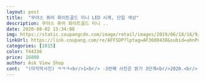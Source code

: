 ```yaml
---
layout: post 
title:  "무아스 퓨어 화이트골드 미니 LED 시계, 단일 색상" 
description: 무아스 퓨어 화이트골드 미니 ..
date: 2020-08-02 15:34:08 
img: https://static.coupangcdn.com/image/retail/images/2019/06/18/16/9/40a6aab0-81af-40f7-af10-0cdc6e5dc92a.jpg 
linkUrl: https://link.coupang.com/re/AFFSDP?lptag=AF3600438&subid=ahnPublicAsk&pageKey=242484992&itemId=770113469&vendorItemId=4944507442&traceid=V0-113-09702c337fc84867 
categories: [1015] 
color: f44336 
price: 16800 
author: Ask View Shop 
cont:  "(마지막사진) ㅋㅋㅋ<br/>1<br/> -3번째 사진은 밝기 3단계<br/>2020.<br/>  5.<br/> 17<br/>4번 사진은 방 불 끄고 최대밝기로 찍었는 건데 너무 밝아서 잠 잘 때는 중간밝기나 최저밝기로 해놓는게 좋을 거 같음<br/><br/><br/><br/>골드 글자색이 진하지 않아서 안이쁘고<br/>골드 색도 아닌것이 골드색이래요.<br/> ㅠㅠ<br/>굳이 큰걸로 살 필요 없어요.<br/><br/>그건 신경 안써도 돼요 ㅎ<br/>그래도 가끔 무드등 켜놓은 줄 알고 확인할정도랍니다ㅎ<br/>그리고 사용 설명서를 읽어야 조작할수 있어요.<br/><br/>글자가 작지않고 숫자가 잘 보여요.<br/><br/>금요일인가 토요일에 주문해서 월요일에 바로 왔음 )<br/>깔끔하고 예쁘고 집 분위기랑도 잘 어울려서 저는 만족입니다.<br/><br/>깨알처럼 작은 글씨를<br/>나머지 사진은 중간 밝기로 해놓고 불 껐을 때랑 문 열어놔서 밖의 빛이 들어왔을 때!<br/>남편이 수건 한장 덮으라고 해서 반품할까 하다가<br/>너무 밝다는 분이 많아 고민하다가 구매했는데<br/>늦잠꾸러기 딸아이가<br/>늦잠꾸러기 딸은<br/>다만 ... <br/>.<br/><br/>다만! 벽걸이구멍 부분이 굉장히 얕다고 해야할까요? 못에 맞춰진 구멍인 것같아요꼭꼬핀으로도 매달려있긴하는데 불안하게 매달리게 되네요ㅜㅜ<br/>도움 되셨다면 버튼 꾸 욱 눌러주세요 ^^<br/>또<br/>먼저 구입한<br/>물론 화이트 글자색도 돼요.<br/><br/>미니 듀얼칼라 주문했더니<br/>미니 사이즈라서 무게가 무겁지 않고 벽걸이로 사용하거나 거치대가 있어서 탁상용으로도 쓸 수 있을 듯! 충전 선도 3M라서 마음에 든다 짧은 거 보다는 낫지 싶음 )<br/>미니는 글자색이 연해서 더 안이뻐요.<br/><br/>미니보다<br/>미니사이즈는<br/>밝기를 최저단계로 해줘도 불편하다고 하니<br/>밤에  너  무  눈이  부셔요.<br/>ㅠㅠ<br/>밤에 눈부시다고<br/>밤잠을 설칠 정도로 불빛이 날카롭고<br/>방 안에 걸어 두기엔<br/>방이 작은 크기라서 저 정도 불빛도 충분히 무드등처럼 표현되서 좋음<br/>버튼 누를때 마다 삑 삑 소리나는게 시끄럽긴 하지만<br/>별 하나 뺀 거는 시간 조정할 때 버튼들 소리가 너무 큼 삑삑삑 인데 시간 맞춘다고 계속 누르는데 아 시끄러워.<br/>.<br/>할 정도?ㅋㅋㅋ<br/>별로 추천하진 않을래요.<br/> ㅠ<br/>불빛에 신경 안쓰고 잘 자네요.<br/>(다행!!)<br/>불빛이 너무 밝으니 거실로 옮기야 겠어요.<br/>ㅠ<br/>비교 사진 올리니 참고하세요 <br/>빅사이즈 듀얼 칼라 28센치짜리 (!₩ 29.<br/>900)<br/>빅사이즈 시계는 버튼소리가 무음인데<br/>빅사이즈는 숫자가 너무 커서<br/>빛번짐이 있어서 눈부셔요.<br/><br/>사이즈가 미니여도<br/>사진에선 빛이 화이트로 나왔는데 실제 색상은 화이트골드임<br/>색종이를 오려서 붙였어도<br/>색종이를 오려서 붙였어요.<br/> ㅎ<br/>수면중엔 너무 밝아서 숙면하기 힘들어요.<br/><br/>시간 보는데는 어려움이 없고 편하게 보인다고 좋아해요.<br/><br/>시간만 맞추면 끝나니<br/>시계를 등지고 자고 있네요 ㅠㅠ<br/>안방 욕실 문위에 걸었는데... <br/><br/>암튼 미니듀얼칼라시계는<br/>옐로우 글자색이 더 진해서 은은하고 이뻐요.<br/><br/>옐로우 색이 진한 빅사이즈가 더 맘에 들어요.<br/><br/>요즘 벽에 못 박아 시계거는 집이 잘 없잖아요 판매자분들 참고해서 리뉴얼되면 좋겠네용><ㅋ<br/>이뿌다고 좋아해요.<br/><br/>잠꾸러기 애들 방에 달아주니<br/>저녁에 거실에서 수유할 때가 있는데 수유등이 필요없네요ㅎ<br/>저는 일단 만족입니다^^ 거실에다 설치 했거든용ㅋ<br/>저렴하지만<br/>제 상품평과 사진이<br/>제일 밝은 모드로 해놓고 수유하는데 딱 좋아요ㅎ<br/>좀 복잡해도  정독해야 조작할수 있어요 ㅠㅠ<br/>중간밝기는 낮에 해놓으면 될거같고<br/>초경량이라 양면 테잎으로 붙여도 될 정도로 가벼워요.<br/><br/>최저 단계로 해놔도<br/>최저밝기는 수면 중일 때 해놓을려고 함!<br/>평소에는 중간밝기로 해놓구요ㅎ<br/>하고 비교 사진 올려요.<br/><br/>" 
---
```

